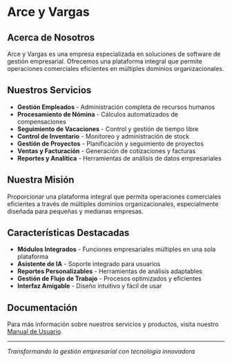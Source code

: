 # Arce y Vargas

##  Acerca de Nosotros

Arce y Vargas es una empresa especializada en soluciones de software de gestión empresarial. Ofrecemos una plataforma integral que permite operaciones comerciales eficientes en múltiples dominios organizacionales.

##  Nuestros Servicios

- **Gestión Empleados** - Administración completa de recursos humanos
- **Procesamiento de Nómina** - Cálculos automatizados de compensaciones
- **Seguimiento de Vacaciones** - Control y gestión de tiempo libre
- **Control de Inventario** - Monitoreo y administración de stock
- **Gestión de Proyectos** - Planificación y seguimiento de proyectos
- **Ventas y Facturación** - Generación de cotizaciones y facturas
- **Reportes y Analítica** - Herramientas de análisis de datos empresariales

##  Nuestra Misión

Proporcionar una plataforma integral que permita operaciones comerciales eficientes a través de múltiples dominios organizacionales, especialmente diseñada para pequeñas y medianas empresas.

##  Características Destacadas

-  **Módulos Integrados** - Funciones empresariales múltiples en una sola plataforma
-  **Asistente de IA** - Soporte integrado para usuarios
-  **Reportes Personalizables** - Herramientas de análisis adaptables
-  **Gestión de Flujo de Trabajo** - Procesos optimizados y eficientes
-  **Interfaz Amigable** - Diseño intuitivo y fácil de usar

##  Documentación

Para más información sobre nuestros servicios y productos, visita nuestro [Manual de Usuario](https://arce-y-vargas.gitbook.io/arce-y-vargas).

---

_Transformando la gestión empresarial con tecnología innovadora_
